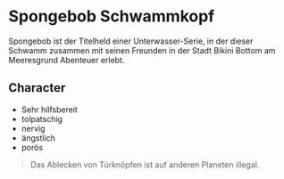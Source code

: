 # Spongebob Schwammkopf

Spongebob ist der Titelheld einer Unterwasser-Serie, in der dieser 
Schwamm zusammen mit seinen Freunden in der Stadt Bikini Bottom am 
Meeresgrund Abenteuer erlebt.

## Character

* Sehr hilfsbereit
* tolpatschig
* nervig
* ängstlich
* porös

> Das Ablecken von Türknöpfen ist auf anderen Planeten illegal.


